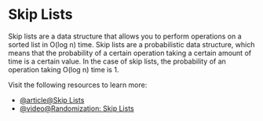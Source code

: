 # Skip Lists

Skip lists are a data structure that allows you to perform operations on a sorted list in O(log n) time. Skip lists are a probabilistic data structure, which means that the probability of a certain operation taking a certain amount of time is a certain value. In the case of skip lists, the probability of an operation taking O(log n) time is 1.

Visit the following resources to learn more:

- [@article@Skip Lists](https://en.wikipedia.org/wiki/Skip_list)
- [@video@Randomization: Skip Lists](https://www.youtube.com/watch?v=2g9OSRKJuzM&index=10&list=PLUl4u3cNGP6317WaSNfmCvGym2ucw3oGp)
